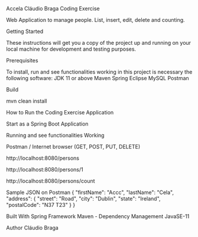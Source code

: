 Accela Cláudio Braga Coding Exercise

Web Application to manage people. List, insert, edit, delete and counting.

Getting Started

These instructions will get you a copy of the project up and running on your local machine for development and testing purposes.

Prerequisites

To install, run and see functionalities working in this project is necessary the following software:
JDK 11 or above
Maven
Spring
Eclipse
MySQL
Postman

Build

mvn clean install

How to Run the Coding Exercise Application

Start as a Spring Boot Application


Running and see functionalities Working

Postman / Internet browser (GET, POST, PUT, DELETE)

http://localhost:8080/persons

http://localhost:8080/persons/1

http://localhost:8080/persons/count


Sample JSON on Postman
{
    "firstName": "Accc",
    "lastName": "Cela",
    "address": {
        "street": "Road",
        "city": "Dublin",
        "state": "Ireland",
        "postalCode": "N37 T23"
    }
}


Built With
Spring Framework
Maven - Dependency Management
JavaSE-11

Author
Cláudio Braga
